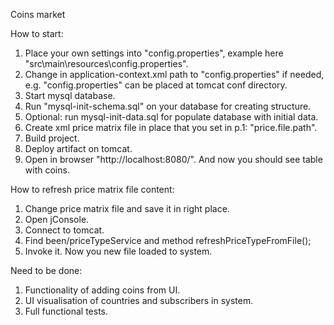 Coins market

How to start:

1. Place your own settings into "config.properties", example here "src\main\resources\config.properties".
2. Change in application-context.xml path to "config.properties" if needed, e.g. "config.properties" can be placed at tomcat conf directory.
3. Start mysql database.
4. Run "mysql-init-schema.sql" on your database for creating structure.
5. Optional: run mysql-init-data.sql for populate database with initial data.
6. Create xml price matrix file in place that you set in p.1: "price.file.path".
7. Build project.
8. Deploy artifact on tomcat.
9. Open in browser "http://localhost:8080/".
And now you should see table with coins.

How to refresh price matrix file content:

1. Change price matrix file and save it in right place.
2. Open jConsole.
3. Connect to tomcat.
4. Find been/priceTypeService and method refreshPriceTypeFromFile();
5. Invoke it.
Now you new file loaded to system.

Need to be done:
1. Functionality of adding coins from UI.
2. UI visualisation of countries and subscribers in system.
3. Full functional tests.